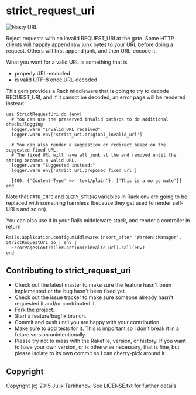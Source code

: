 # strict_request_uri

![Nasty URL](images/strict_uri_.png)

Reject requests with an invalid REQUEST_URI at the gate.
Some HTTP clients will happily append raw junk bytes to your URL before doing a request. Others
will first append junk, and then URL-encode it.

What you want for a valid URL is something that is

* properly URL-encoded
* is valid UTF-8 once URL-decoded

This gem provides a Rack middleware that is going to try to decode REQUEST_URI, and if it
cannot be decoded, an error page will be rendered instead.

    use StrictRequestUri do |env|
      # You can use the preserved invalid path+qs to do additional checks/logging
      logger.warn "Invalid URL received"
      logger.warn env['strict_uri.original_invalid_url']
      
      # You can also render a suggestion or redirect based on the suggested fixed URL.
      # The fixed URL will have all junk at the end removed until the string becomes a valid URL.
      logger.warn "Suggested instead:"
      logger.warn env['strict_uri.proposed_fixed_url']
      
      [400, {'Content-Type' => 'text/plain'}, ['This is a no go mate']]
    end

Note that `PATH_INFO` and `QUERY_STRING` variables in Rack env are going to be replaced
with something harmless (because they get used to render self-URLs and so on).

You can also use it in your Rails middleware stack, and render a controller in return

    Rails.application.config.middleware.insert_after 'Warden::Manager', StrictRequestUri do | env |
      ErrorPagesController.action(:invalid_url).call(env)
    end


## Contributing to strict_request_uri
 
* Check out the latest master to make sure the feature hasn't been implemented or the bug hasn't been fixed yet.
* Check out the issue tracker to make sure someone already hasn't requested it and/or contributed it.
* Fork the project.
* Start a feature/bugfix branch.
* Commit and push until you are happy with your contribution.
* Make sure to add tests for it. This is important so I don't break it in a future version unintentionally.
* Please try not to mess with the Rakefile, version, or history. If you want to have your own version, or is otherwise necessary, that is fine, but please isolate to its own commit so I can cherry-pick around it.

## Copyright

Copyright (c) 2015 Julik Tarkhanov. See LICENSE.txt for
further details.


